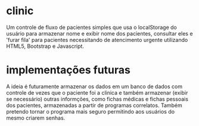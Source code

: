 # clinic

Um controle de fluxo de pacientes simples que usa o localStorage do usuário para armazenar nome e exibir nome dos pacientes, consultar eles e 'furar fila' para pacientes necessitando de atencimento urgente utilizando HTML5, Bootstrap e Javascript. 
# implementações futuras 
A ideia é futuramente armazenar os dados em um banco de dados com controle de vezes que o paciente foi a clinica e também armazenar (exibir se necessário) outras informções, como fichas médicas e fichas pessoais dos pacientes, armazenadas a partir de programas correlatos.
Também pretendo tornar o programa mais seguro permitindo aos usuários do mesmo criarem senhas.
